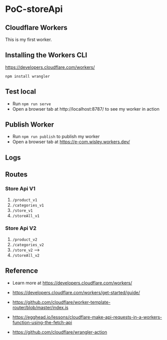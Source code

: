 # PoC-storeApi 

## Cloudflare Workers
This is my first worker.

## Installing the Workers CLI

https://developers.cloudflare.com/workers/

```npm install wrangler```

## Test local

- Run `npm run serve` 
- Open a browser tab at http://localhost:8787/ to see my worker in action

## Publish Worker

- Run `npm run publish` to publish my worker
- Open a browser tab at https://e-com.wisley.workers.dev/


## Logs

## Routes 


### Store Api V1

1) ```/product_v1```
2) ```/categories_v1```
3) ```/store_v1```
4) ```/storeAll_v1```


###  Store Api V2


1) ```/product_v2```
2) ```/categories_v2```
3) ```/store_v2``` -->
4) ```/storeAll_v2```

## Reference 
* Learn more at https://developers.cloudflare.com/workers/

* https://developers.cloudflare.com/workers/get-started/guide/

* https://github.com/cloudflare/worker-template-router/blob/master/index.js

* https://egghead.io/lessons/cloudflare-make-api-requests-in-a-workers-function-using-the-fetch-api

* https://github.com/cloudflare/wrangler-action
